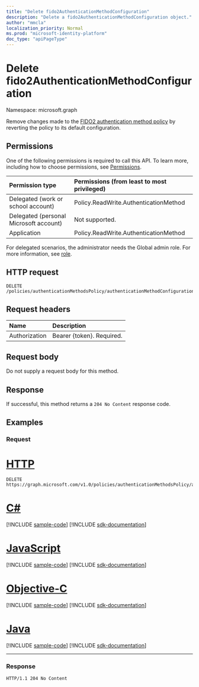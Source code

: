 ```yaml
---
title: "Delete fido2AuthenticationMethodConfiguration"
description: "Delete a fido2AuthenticationMethodConfiguration object."
author: "mmcla"
localization_priority: Normal
ms.prod: "microsoft-identity-platform"
doc_type: "apiPageType"
---
```


# Delete fido2AuthenticationMethodConfiguration
Namespace: microsoft.graph

Remove changes made to the [FIDO2 authentication method policy](../resources/fido2authenticationmethodconfiguration.md) by reverting the policy to its default configuration.

## Permissions
One of the following permissions is required to call this API. To learn more, including how to choose permissions, see [Permissions](/graph/permissions-reference).


|Permission type|Permissions (from least to most privileged)|
|:---|:---|
|Delegated (work or school account)|Policy.ReadWrite.AuthenticationMethod|
|Delegated (personal Microsoft account)|Not supported.|
|Application|Policy.ReadWrite.AuthenticationMethod|

For delegated scenarios, the administrator needs the Global admin role. For more information, see [role](/azure/active-directory/users-groups-roles/directory-assign-admin-roles#available-roles).


## HTTP request

<!-- {
  "blockType": "ignored"
}
-->
``` http
DELETE /policies/authenticationMethodsPolicy/authenticationMethodConfigurations/fido2
```

## Request headers
|Name|Description|
|:---|:---|
|Authorization|Bearer {token}. Required.|

## Request body
Do not supply a request body for this method.

## Response

If successful, this method returns a `204 No Content` response code.

## Examples

### Request

# [HTTP](#tab/http)
<!-- {
  "blockType": "request",
  "name": "delete_fido2authenticationmethodconfiguration"
}
-->
``` http
DELETE https://graph.microsoft.com/v1.0/policies/authenticationMethodsPolicy/authenticationMethodConfigurations/fido2
```
# [C#](#tab/csharp)
[!INCLUDE [sample-code](../includes/snippets/csharp/delete-fido2authenticationmethodconfiguration-csharp-snippets.md)]
[!INCLUDE [sdk-documentation](../includes/snippets/snippets-sdk-documentation-link.md)]

# [JavaScript](#tab/javascript)
[!INCLUDE [sample-code](../includes/snippets/javascript/delete-fido2authenticationmethodconfiguration-javascript-snippets.md)]
[!INCLUDE [sdk-documentation](../includes/snippets/snippets-sdk-documentation-link.md)]

# [Objective-C](#tab/objc)
[!INCLUDE [sample-code](../includes/snippets/objc/delete-fido2authenticationmethodconfiguration-objc-snippets.md)]
[!INCLUDE [sdk-documentation](../includes/snippets/snippets-sdk-documentation-link.md)]

# [Java](#tab/java)
[!INCLUDE [sample-code](../includes/snippets/java/delete-fido2authenticationmethodconfiguration-java-snippets.md)]
[!INCLUDE [sdk-documentation](../includes/snippets/snippets-sdk-documentation-link.md)]

---



### Response

<!-- {
  "blockType": "response",
  "truncated": true
}
-->
``` http
HTTP/1.1 204 No Content
```

